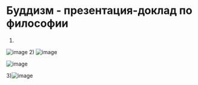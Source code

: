 # Буддизм - презентация-доклад по философии
1)
![image](https://user-images.githubusercontent.com/87518745/156946109-511750c9-c5b0-41fe-a67e-5d49961a5dcc.png)
2)
![image](https://user-images.githubusercontent.com/87518745/156946127-2f2bec38-9b17-4046-a469-f153d1ce5392.png)

![image](https://user-images.githubusercontent.com/87518745/156946141-4440ad3a-ce79-4d1d-921a-9117e18e3f96.png)

3)![image](https://user-images.githubusercontent.com/87518745/156946154-0c0d10a5-a9f8-4366-8676-33f2019c8f02.png)
